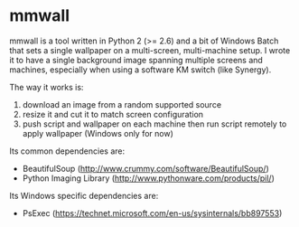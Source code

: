 # mmwall

mmwall is a tool written in Python 2 (>= 2.6) and a bit of Windows Batch that sets a single wallpaper on a multi-screen, multi-machine setup.
I wrote it to have a single background image spanning multiple screens and machines, especially when using a software KM switch (like Synergy).

The way it works is:
1. download an image from a random supported source
2. resize it and cut it to match screen configuration
3. push script and wallpaper on each machine then run script remotely to apply wallpaper (Windows only for now)

Its common dependencies are:
  * BeautifulSoup (http://www.crummy.com/software/BeautifulSoup/)
  * Python Imaging Library (http://www.pythonware.com/products/pil/)
  
Its Windows specific dependencies are:
  * PsExec (https://technet.microsoft.com/en-us/sysinternals/bb897553)
